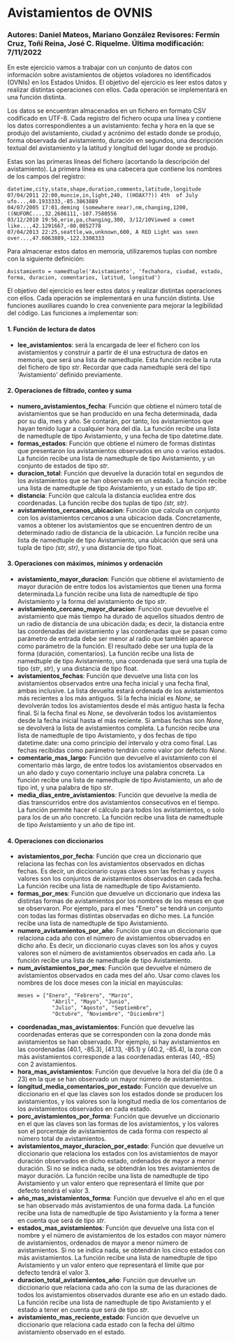 # Avistamientos de OVNIS
### Autores: Daniel Mateos, Mariano González Revisores: Fermín Cruz, Toñi Reina, José C. Riquelme. Última modificación: 7/11/2022

En este ejercicio vamos a trabajar con un conjunto de datos con información sobre avistamientos de objetos voladores no identificados (OVNIs) en los Estados Unidos. El objetivo del ejercicio es leer estos datos y realizar distintas operaciones con ellos. Cada operación se implementará en una función distinta.

Los datos se encuentran almacenados en un fichero en formato CSV codificado en UTF-8. Cada registro del fichero ocupa una línea y contiene los datos correspondientes a un avistamiento: fecha y hora en la que se produjo del avistamiento, ciudad y acrónimo del estado donde se produjo, forma observada del avistamiento, duración en segundos, una descripción textual del avistamiento y la latitud y longitud del lugar donde se produjo.

Estas son las primeras líneas del fichero (acortando la descripción del avistamiento). La primera línea es una cabecera que contiene los nombres de los campos del registro:

```
datetime,city,state,shape,duration,comments,latitude,longitude
07/04/2011 22:00,muncie,in,light,240, ((HOAX??)) 4th  of July ufo...,40.1933333,-85.3863889
04/07/2005 17:01,deming (somewhere near),nm,changing,1200, ((NUFORC...,32.2686111,-107.7580556
03/12/2010 19:56,erie,pa,changing,300, 3/12/10Viewed a comet like...,42.1291667,-80.0852778
07/04/2013 22:25,seattle,wa,unknown,600, A RED Light was seen over...,47.6063889,-122.3308333
```

Para almacenar estos datos en memoria, utilizaremos tuplas con nombre con la siguiente definición:
```
Avistamiento = namedtuple('Avistamiento', 'fechahora, ciudad, estado, forma, duracion, comentarios, latitud, longitud')
```

El objetivo del ejercicio es leer estos datos y realizar distintas operaciones con ellos. Cada operación se implementará en una función distinta. Use funciones auxiliares cuando lo crea conveniente para mejorar la legibilidad del código. Las funciones a implementar son:
#### 1. Función de lectura de datos
* **lee_avistamientos**: será la encargada de leer el fichero con los avistamientos y construir a partir de él una estructura de datos en memoria, que será una lista de namedtuple. Esta función recibe la ruta del fichero de tipo _str_. Recordar que cada namedtuple será del tipo 'Avistamiento' definido previamente.

#### 2. Operaciones de filtrado, conteo y suma
* **numero_avistamientos_fecha**: Función que obtiene el número total de avistamientos que se han producido en una fecha determinada, dada por su día, mes y año. Se contarán, por tanto, los avistamientos que hayan tenido lugar a cualquier hora del día. La función recibe una lista de namedtuple de tipo Avistamiento, y una fecha de tipo datetime.date.
* **formas_estados**: Función que obtiene el número de formas distintas que presentaron los avistamientos observados en uno o varios estados. La función recibe una lista de namedtuple de tipo Avistamiento, y un conjunto de estados de tipo _str_.
* **duracion_total**: Función que devuelve la duración total en segundos de los avistamientos que se han observado en un estado. La función recibe una lista de namedtuple de tipo Avistamiento, y un estado de tipo _str_.
* **distancia**: Función que calcula la distancia euclidea entre dos coordenadas. La función recibe dos tuplas de tipo _(str, str)_.
* **avistamientos_cercanos_ubicacion**: Función que calcula un conjunto con los avistamientos cercanos a una ubicacion dada. Concretamente, vamos a obtener los avistamientos que se encuentren dentro de un determinado radio de distancia de la ubicación. La función recibe una lista de namedtuple de tipo Avistamiento, una ubicación que será una tupla de tipo _(str, str)_, y una distancia de tipo float.

#### 3. Operaciones con máximos, mínimos y ordenación
* **avistamiento_mayor_duracion**: Función que obtiene el avistamiento de mayor duración de entre todos los avistamientos que tienen una forma determinada.La función recibe una lista de namedtuple de tipo Avistamiento y la forma del avistamiento de tipo _str_.
* **avistamiento_cercano_mayor_duracion**: Función que devuelve el avistamiento que más tiempo ha durado de aquellos situados dentro de un radio de distancia de una ubicación dada; es decir, la distancia entre las coordenadas del avistamiento y las coordenadas que se pasan como parámetro de entrada debe ser menor al radio que también aparece como parámetro de la función. El resultado debe ser una tupla de la forma (duración, comentarios). La función recibe una lista de namedtuple de tipo Avistamiento, una coordenada que será una tupla de tipo (_str_, _str_), y una distancia de tipo float.
* **avistamientos_fechas**: Función que devuelve una lista con los avistamientos observados entre una fecha inicial y una fecha final, ambas inclusive. La lista devuelta estará ordenada de los avistamientos más recientes a los más antiguos. Si la fecha inicial es _None_, se devolverán todos los avistamientos desde el más antiguo hasta la fecha final. Si la fecha final es _None_, se devolverán todos los avistamientos desde la fecha inicial hasta el más reciente. Si ambas fechas son _None_, se devolverá la lista de avistamientos completa. La función recibe una lista de namedtuple de tipo Avistamiento, y dos fechas de tipo datetime.date: una como principio del intervalo y otra como final. Las fechas recibidas como parámetro tendrán como valor por defecto _None_.
* **comentario_mas_largo**: Función que devuelve el avistamiento con el comentario más largo, de entre todos los avistamientos observados en un año dado y cuyo comentario incluye una palabra concreta. La función recibe una lista de namedtuple de tipo Avistamiento, un año de tipo int, y una palabra de tipo _str_.
* **media_dias_entre_avistamientos**: Función que devuelve la media de días transcurridos entre dos avistamientos consecutivos en el tiempo. La función permite hacer el cálculo para todos los avistamientos, o solo para los de un año concreto. La función recibe una lista de namedtuple de tipo Avistamiento y un año de tipo int.

#### 4. Operaciones con diccionarios
* **avistamientos_por_fecha**: Función que crea un diccionario que relaciona las fechas con los avistamientos observados en dichas fechas. Es decir, un diccionario cuyas claves son las fechas y cuyos valores son los conjuntos de avistamientos observados en cada fecha. La función recibe una lista de namedtuple de tipo Avistamiento.
* **formas_por_mes**: Función que devuelve un diccionario que indexa las distintas formas de avistamientos por los nombres de los meses en que se observaron. Por ejemplo, para el mes "Enero" se tendrá un conjunto con todas las formas distintas observadas en dicho mes. La función recibe una lista de namedtuple de tipo Avistamiento.
* **numero_avistamientos_por_año**: Función que crea un diccionario que relaciona cada año con el número de avistamientos observados en dicho año. Es decir, un diccionario cuyas claves son los años y cuyos valores son el número de avistamientos observados en cada año. La función recibe una lista de namedtuple de tipo Avistamiento.
* **num_avistamientos_por_mes**: Función que devuelve el número de avistamientos observados en cada mes del año. Usar como claves los nombres de los doce meses con la inicial en mayúsculas:
    ```
    meses = ["Enero", "Febrero", "Marzo", 
               "Abril", "Mayo", "Junio", 
               "Julio", "Agosto", "Septiembre", 
               "Octubre", "Noviembre", "Diciembre"]
    ```
* **coordenadas_mas_avistamientos**: Función que devuelve las coordenadas enteras que se corresponden con la zona donde más avistamientos se han observado. Por ejemplo, si hay avistamientos en las coordenadas (40.1, -85.3), (41.13, -85.1) y (40.2, -85.4), la zona con más avistamientos corresponde a las coordenadas enteras (40, -85) con 2 avistamientos.
* **hora_mas_avistamientos**: Función que devuelve la hora del día (de 0 a 23) en la que se han observado un mayor número de avistamientos.
* **longitud_media_comentarios_por_estado**: Función que devuelve un diccionario en el que las claves son los estados donde se producen los avistamientos, y los valores son la longitud media de los comentarios de los avistamientos observados en cada estado.
* **porc_avistamientos_por_forma**: Función que devuelve un diccionario en el que las claves son las formas de los avistamientos, y los valores son el porcentaje de avistamientos de cada forma con respecto al número total de avistamientos.
* **avistamientos_mayor_duracion_por_estado**: Función que devuelve un diccionario que relaciona los estados con los avistamientos de mayor duración observados en dicho estado, ordenados de mayor a menor duración. Si no se indica nada, se obtendrán los tres avistamientos de mayor duración. La función recibe una lista de namedtuple de tipo Avistamiento y un valor entero que representará el límite que por defecto tendrá el valor 3.
* **año_mas_avistamientos_forma**: Función que devuelve el año en el que se han observado más avistamientos de una forma dada. La función recibe una lista de namedtuple de tipo Avistamiento y la forma a tener en cuenta que será de tipo _str_.
* **estados_mas_avistamientos**: Función que devuelve una lista con el nombre y el número de avistamientos de los estados con mayor número de avistamientos, ordenados de mayor a menor número de avistamientos. Si no se indica nada, se obtendrán los cinco estados con más avistamientos. La función recibe una lista de namedtuple de tipo Avistamiento y un valor entero que representará el límite que por defecto tendrá el valor 3.
* **duracion_total_avistamientos_año**: Función que devuelve un diccionario que relaciona cada año con la suma de las duraciones de todos los avistamientos observados durante ese año en un estado dado. La función recibe una lista de namedtuple de tipo Avistamiento y el estado a tener en cuenta que será de tipo _str_.
* **avistamiento_mas_reciente_estado**: Función que devuelve un diccionario que relaciona cada estado con la fecha del último avistamiento observado en el estado.
